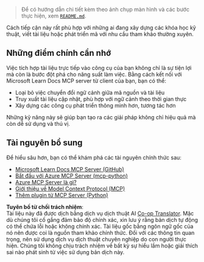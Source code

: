 <!--
CO_OP_TRANSLATOR_METADATA:
{
  "original_hash": "577394ece173bbc758150fd4bfbc13dd",
  "translation_date": "2025-06-21T14:19:41+00:00",
  "source_file": "09-CaseStudy/docs-mcp/README.md",
  "language_code": "vi"
}
-->
> Để có hướng dẫn chi tiết kèm theo ảnh chụp màn hình và các bước thực hiện, xem [`README.md`](./solution/scenario3/README.md).

Cách tiếp cận này rất phù hợp với những ai đang xây dựng các khóa học kỹ thuật, viết tài liệu hoặc phát triển mã với nhu cầu tham khảo thường xuyên.

## Những điểm chính cần nhớ

Việc tích hợp tài liệu trực tiếp vào công cụ của bạn không chỉ là sự tiện lợi mà còn là bước đột phá cho năng suất làm việc. Bằng cách kết nối với Microsoft Learn Docs MCP server từ client của bạn, bạn có thể:

- Loại bỏ việc chuyển đổi ngữ cảnh giữa mã nguồn và tài liệu
- Truy xuất tài liệu cập nhật, phù hợp với ngữ cảnh theo thời gian thực
- Xây dựng các công cụ phát triển thông minh hơn, tương tác hơn

Những kỹ năng này sẽ giúp bạn tạo ra các giải pháp không chỉ hiệu quả mà còn dễ sử dụng và thú vị.

## Tài nguyên bổ sung

Để hiểu sâu hơn, bạn có thể khám phá các tài nguyên chính thức sau:

- [Microsoft Learn Docs MCP Server (GitHub)](https://github.com/MicrosoftDocs/mcp)
- [Bắt đầu với Azure MCP Server (mcp-python)](https://learn.microsoft.com/en-us/azure/developer/azure-mcp-server/get-started#create-the-python-app)
- [Azure MCP Server là gì?](https://learn.microsoft.com/en-us/azure/developer/azure-mcp-server/)
- [Giới thiệu về Model Context Protocol (MCP)](https://modelcontextprotocol.io/introduction)
- [Thêm plugin từ MCP Server (Python)](https://learn.microsoft.com/en-us/semantic-kernel/concepts/plugins/adding-mcp-plugins)

**Tuyên bố từ chối trách nhiệm**:  
Tài liệu này đã được dịch bằng dịch vụ dịch thuật AI [Co-op Translator](https://github.com/Azure/co-op-translator). Mặc dù chúng tôi cố gắng đảm bảo độ chính xác, xin lưu ý rằng bản dịch tự động có thể chứa lỗi hoặc không chính xác. Tài liệu gốc bằng ngôn ngữ gốc của nó nên được coi là nguồn tham khảo chính thức. Đối với các thông tin quan trọng, nên sử dụng dịch vụ dịch thuật chuyên nghiệp do con người thực hiện. Chúng tôi không chịu trách nhiệm về bất kỳ sự hiểu lầm hoặc giải thích sai nào phát sinh từ việc sử dụng bản dịch này.